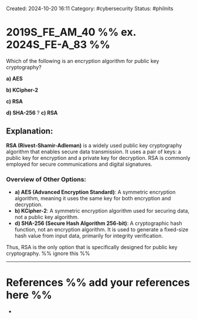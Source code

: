 Created: 2024-10-20 16:11
Category: #cybersecurity
Status: #philnits



# 2019S_FE_AM_40 %% ex. 2024S_FE-A_83 %%

Which of the following is an encryption algorithm for public key cryptography?

**a) AES**

**b) KCipher-2**

**c) RSA**

**d) SHA-256**
?
**c) RSA**
## **Explanation:**

**RSA (Rivest-Shamir-Adleman)** is a widely used public key cryptography algorithm that enables secure data transmission. It uses a pair of keys: a public key for encryption and a private key for decryption. RSA is commonly employed for secure communications and digital signatures.

### Overview of Other Options:

- **a) AES (Advanced Encryption Standard)**: A symmetric encryption algorithm, meaning it uses the same key for both encryption and decryption.
- **b) KCipher-2**: A symmetric encryption algorithm used for securing data, not a public key algorithm.
- **d) SHA-256 (Secure Hash Algorithm 256-bit)**: A cryptographic hash function, not an encryption algorithm. It is used to generate a fixed-size hash value from input data, primarily for integrity verification.

Thus, RSA is the only option that is specifically designed for public key cryptography.
%% ignore this %%
<!--SR:!2025-03-06,11,270-->
---









# References %% add your references here %%
- 